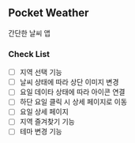 ## Pocket Weather

간단한 날씨 앱

### Check List

- [ ] 지역 선택 기능
- [ ] 날씨 상태에 따라 상단 이미지 변경
- [ ] 요일 데이타 상태에 따라 아이콘 연결
- [ ] 하단 요일 클릭 시 상세 페이지로 이동
- [ ] 요일 상세 페이지
- [ ] 지역 즐겨찾기 기능
- [ ] 테마 변경 기능
